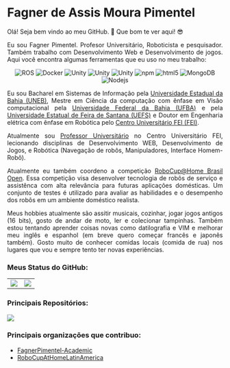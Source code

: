 

<h1 align="justify">Fagner de Assis Moura Pimentel</h1>
<p align="justify">Olá! Seja bem vindo ao meu GitHub. 👋 Que bom te ver aqui! 😎</p>
<p align="justify"> </p>

<p align="justify">Eu sou Fagner Pimentel. Profesor Universitário, Roboticista e pesquisador. Também trabalho com Desenvolvimento Web e Desenvolvimento de jogos. Aqui você encontra algumas ferramentas que eu uso no meu trabalho:</p>
<p align="center">
  <img alt="ROS" src="https://img.shields.io/badge/-ROS-22314e?style=flat-square&logo=ros&logoColor=white" />
  <img alt="Docker" src="https://img.shields.io/badge/-Docker-46a2f1?style=flat-square&logo=docker&logoColor=white" />
  <img alt="Unity" src="https://img.shields.io/badge/-Unity-222c37?style=flat-square&logo=Unity&logoColor=white" />
  <img alt="Unity" src="https://img.shields.io/badge/-vim-3b883b?style=flat-square&logo=vim&logoColor=white" />
  <img alt="Unity" src="https://img.shields.io/badge/-LaTeX-008080?style=flat&logo=latex&logoColor=whitee" />
  <img alt="npm" src="https://img.shields.io/badge/-NPM-CB3837?style=flat-square&logo=npm&logoColor=white" />
  <img alt="html5" src="https://img.shields.io/badge/-HTML5-E34F26?style=flat-square&logo=html5&logoColor=white" />
  <img alt="MongoDB" src="https://img.shields.io/badge/-MongoDB-13aa52?style=flat-square&logo=mongodb&logoColor=white" />
  <img alt="Nodejs" src="https://img.shields.io/badge/-Nodejs-43853d?style=flat-square&logo=Node.js&logoColor=white" />

</p>

<p align="justify">Eu sou Bacharel em Sistemas de Informação pela <a href="https://portal.uneb.br/">Universidade Estadual da Bahia (UNEB)</a>, Mestre em Ciência da computação com ênfase em Visão computacional pela <a href="https://www.ufba.br/">Universidade Federal da Bahia (UFBA)</a> e pela <a href="https://www.uefs.br/">Universidade Estatual de Feira de Santana (UEFS)</a> e Doutor em Engenharia elétrica com ênfase em Robótica pelo <a href="https://portal.fei.edu.br/">Centro Universitário FEI (FEI)</a>.</p>

<p align="justify">Atualmente sou <a href="https://github.com/FagnerPimentel-Academic">Professor Universitário</a> no Centro Universitário FEI, lecionando disciplinas de Desenvolvimento WEB, Desenvolvimento de Jogos, e Robótica (Navegação de robôs, Manipuladores, Interface Homem-Robô).</p>

<p align="justify">Atualmente eu também coordeno a competição <a href="https://github.com/RoboCupAtHomeLatinAmerica">RoboCup@Home Brasil Open</a>. Essa competição visa desenvolver tecnologia de robôs de serviço e assistênca com alta relevância para futuras aplicações domésticas. Um conjunto de testes é utilizado para avaliar as habilidades e o desempenho dos robôs em um ambiente doméstico realista.</p>


<p align="justify">Meus hobbies atualmente são assitir musicais, cozinhar, jogar jogos antigos (16 bits), gosto de andar de moto, ler e colecionar tampinhas. Também estou tentando aprender coisas novas como datilografia e VIM e melhorar meu inglês e espanhol (em breve quero começar francês e japonês também). Gosto muito de conhecer comidas locais (comida de rua) nos lugares que vou e sempre tento ter novas experiências.</p>









<h3 align="justify">Meus Status do GitHub:</h3>

<table align="justify">
  <tr>
    <td>
      <img align="center" src="https://github-readme-stats.vercel.app/api?username=fagnerpimentel&theme=bear&title_color=ff3068&show_icons=true">
    </td>
    <td>
      <img align="center" src="https://github-readme-stats.vercel.app/api/top-langs/?username=fagnerpimentel&theme=bear&hide_border=true">
    </td>
  </tr>
</table>


<h3 align="justify">Principais Repositórios:</h3>

<div align="justify">
  <a href="https://github.com/fagnerpimentel/Aprendendo_ROS2">
    <img src="https://github-readme-stats.vercel.app/api/pin/?username=fagnerpimentel&repo=Aprendendo_ROS2&theme=buefy" />
  </a>
</div>

<h3 align="justify">Principais organizações que contribuo:</h3>
<div align="justify">
  <ul>
    <li><a href="https://github.com/FagnerPimentel-Academic">FagnerPimentel-Academic</a></li>
    <li><a href="https://github.com/RoboCupAtHomeLatinAmerica">RoboCupAtHomeLatinAmerica</a></li>
  </ul>
</div>


<!--
- 🔭 I’m currently working on ...
- 🌱 I’m currently learning ...
- 👯 I’m looking to collaborate on ...
- 🤔 I’m looking for help with ...
- 💬 Ask me about ...
- 📫 How to reach me: ...
- 😄 Pronouns: ...
- ⚡ Fun fact: ...
-->
